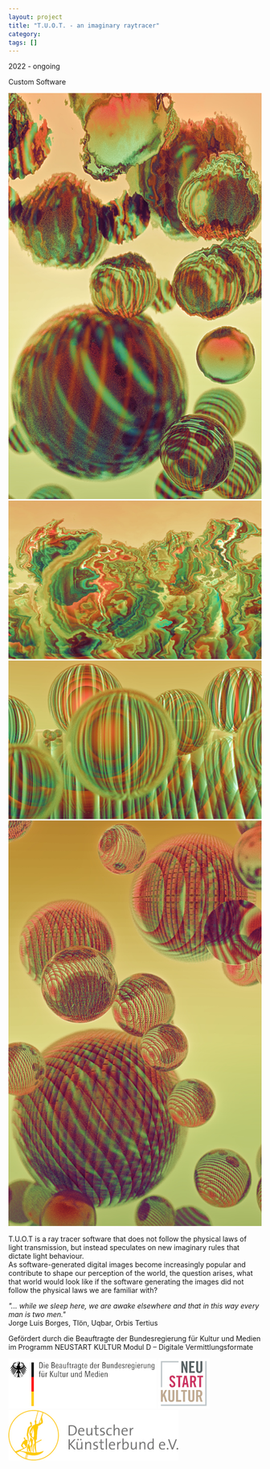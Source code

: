 ```yaml
---
layout: project
title: "T.U.O.T. - an imaginary raytracer"
category: 
tags: []
---
```




<div class="content-container">
<div class="index-content">
<div class="grid-gutter"></div>
<div class = "grid l3 project-intro">
  <p>2022 - ongoing </p>

  <p>Custom Software</p>
</div>




  <img class= "grid grid-sizer" src ="/assets/media/tuot/53_01.jpg">
    <img class= "grid l2" src ="/assets/media/tuot/69.jpg">
    <img class= "grid l2" src ="/assets/media/tuot/64.jpg">
    <img class= "grid " src ="/assets/media/tuot/84.jpg">





<div class = "grid l3">
  <p>
T.U.O.T is a ray tracer software that does not follow the physical laws of light transmission, but instead speculates on new imaginary rules that dictate light behaviour.<br />
As software-generated digital images become increasingly popular and contribute to shape our perception of the world, the question arises, what that world would look like if the software generating the images did not follow the physical laws we are familiar with?
  </p>

  <p>
  <i>
  "... while we sleep here, we are awake elsewhere and that in this way every man is two men." </i> <br/>
  Jorge Luis Borges, Tlön, Uqbar, Orbis Tertius 
  </p>

  <p>
  Gefördert durch die Beauftragte der Bundesregierung für Kultur und Medien im Programm NEUSTART KULTUR Modul D – Digitale Vermittlungsformate
  </p>
  <p>
  <img src = "/assets/media/tuot/bkm-r.jpg">
  <img src = "/assets/media/tuot/neuestart-r.jpg">
  <img src = "/assets/media/tuot/dkb-r.jpg">
  </p>
</div>


</div>





</div>
